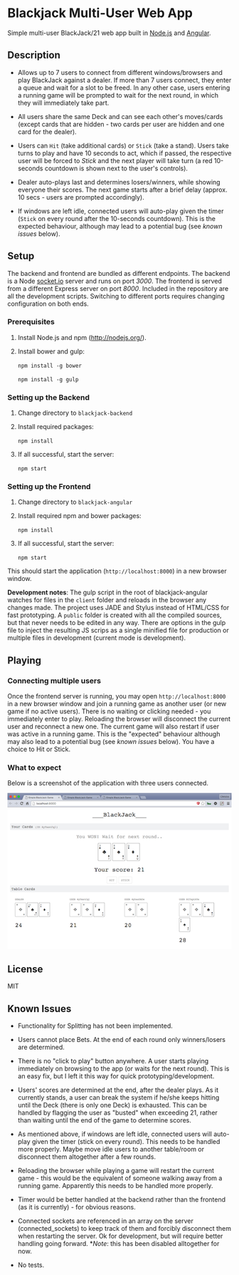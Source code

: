 # Blackjack Multi-User Web App

Simple multi-user BlackJack/21 web app built in [Node.js](https://nodejs.org) and [Angular](https://angularjs.org/).

## Description 

* Allows up to 7 users to connect from different windows/browsers and play BlackJack against a dealer. If more than 7 users connect, they enter a queue and wait for a slot to be freed. In any other case, users entering a running game will be prompted to wait for the next round, in which they will immediately take part.

* All users share the same Deck and can see each other's moves/cards (except cards that are hidden - two cards per user are hidden and one card for the dealer). 

* Users can `Hit` (take additional cards) or `Stick` (take a stand). Users take turns to play and have 10 seconds to act, which if passed, the respective user will be forced to *Stick* and the next player will take turn (a red 10-seconds countdown is shown next to the user's controls). 

* Dealer auto-plays last and determines losers/winners, while showing everyone their scores. The next game starts after a brief delay (approx. 10 secs - users are prompted accordingly).

* If windows are left idle, connected users will auto-play given the timer (`Stick` on every round after the 10-seconds countdown). This is the expected behaviour, although may lead to a potential bug (see *known issues* below).
## Setup

The backend and frontend are bundled as different endpoints. The backend is a Node [socket.io](http://socket.io/) server and runs on port *3000*. The frontend is served from a different Express server on port *8000*. Included in the repository are all the development scripts. Switching to different ports requires changing configuration on both ends.

### Prerequisites

1. Install Node.js and npm (http://nodejs.org/).
2. Install bower and gulp:
	
	`npm install -g bower`

	`npm install -g gulp`

### Setting up the Backend

1. Change directory to `blackjack-backend`
2. Install required packages:

	`npm install`

3. If all successful, start the server:

	`npm start`

### Setting up the Frontend

1. Change directory to `blackjack-angular`
2. Install required npm and bower packages:

	`npm install`

3. If all successful, start the server:

	`npm start`

This should start the application (`http://localhost:8000`) in a new browser window. 

**Development notes**: The gulp script in the root of blackjack-angular watches for files in the `client` folder and reloads in the browser any changes made. The project uses JADE and Stylus instead of HTML/CSS for fast prototyping. A `public` folder is created with all the compiled sources, but that never needs to be edited in any way. There are options in the gulp file to inject the resulting JS scrips as a single minified file for production or multiple files in development (current mode is development).

## Playing

### Connecting multiple users

Once the frontend server is running, you may open `http://localhost:8000` in a new browser window and join a running game as another user (or new game if no active users). There is no waiting or clicking needed - you immediately enter to play. Reloading the browser will disconnect the current user and reconnect a new one. The current game will also restart if user was active in a running game. This is the "expected" behaviour although may also lead to a potential bug (see *known issues* below). You have a choice to Hit or Stick. 

### What to expect

Below is a screenshot of the application with three users connected.

![game screenshot](./game-screenshot.png)

## License

MIT

## Known Issues

- Functionality for Splitting has not been implemented.

- Users cannot place Bets. At the end of each round only winners/losers are determined.

- There is no "click to play" button anywhere. A user starts playing immediately on browsing to the app (or waits for the next round). This is an easy fix, but I left it this way for quick prototyping/development.

- Users' scores are determined at the end, after the dealer plays. As it currently stands, a user can break the system if he/she keeps hitting until the Deck (there is only one Deck) is exhausted. This can be handled by flagging the user as "busted" when exceeding 21, rather than waiting until the end of the game to determine scores.

- As mentioned above, if windows are left idle, connected users will auto-play given the timer (stick on every round). This needs to be handled more properly. Maybe move idle users to another table/room or disconnect them altogether after a few rounds.

- Reloading the browser while playing a game will restart the current game - this would be the equivalent of someone walking away from a running game. Apparently this needs to be handled more properly.

- Timer would be better handled at the backend rather than the frontend (as it is currently) - for obvious reasons.

- Connected sockets are referenced in an array on the server (connected_sockets) to keep track of them and forcibly disconnect them when restarting the server. Ok for development, but will require better handling going forward. **Note*: this has been disabled alltogether for now.

- No tests.

